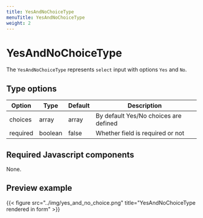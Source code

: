 ```yaml
---
title: YesAndNoChoiceType
menuTitle: YesAndNoChoiceType
weight: 2
---
```


# YesAndNoChoiceType

The `YesAndNoChoiceType` represents `select` input with options `Yes` and `No`.

## Type options

| Option   | Type    | Default | Description                           |
| -------- | ------- | ------- | ------------------------------------- |
| choices  | array   | array   | By default Yes/No choices are defined |
| required | boolean | false   | Whether field is required or not      |

## Required Javascript components
    
None.

## Preview example

{{< figure src="../img/yes_and_no_choice.png" title="YesAndNoChoiceType rendered in form" >}}